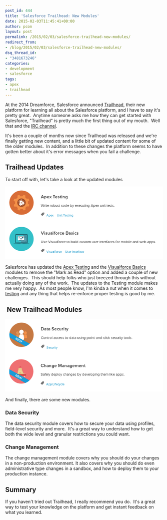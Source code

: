 ```yaml
---
post_id: 444
title: 'Salesforce Trailhead: New Modules'
date: 2015-02-03T11:45:41+00:00
author: pcon
layout: post
permalink: /2015/02/03/salesforce-trailhead-new-modules/
redirect_from:
- /blog/2015/02/03/salesforce-trailhead-new-modules/
dsq_thread_id:
- "3481673246"
categories:
- development
- salesforce
tags:
- apex
- trailhead
---
```

At the 2014 Dreamforce, Salesforce announced [Trailhead](https://developer.salesforce.com/trailhead), their new platform for learning all about the Salesforce platform, and I have to say it's pretty great.  Anytime someone asks me how they can get started with Salesforce, "Trailhead" is pretty much the first thing out of my mouth.  Well that and the [IRC channel](http://wearedarylshaber.com/irc/).

It's been a couple of months now since Trailhead was released and we're finally getting new content, and a little bit of updated content for some of the older modules.  In addition to these changes the platform seems to have gotten better about it's error messages when you fail a challenge.
<!--more-->

## Trailhead Updates

To start off with, let's take a look at the updated modules

![Trailhead icons](/assets/img/2015/02/03/updated_modules.png)

Salesforce has updated the [Apex Testing](https://developer.salesforce.com/trailhead/module/apex_testing) and the [Visualforce Basics](https://developer.salesforce.com/trailhead/module/visualforce_fundamentals) modules to remove the "Mark as Read" option and added a couple of new challenges.  This should help folks who just breezed through this without actually doing any of the work.  The updates to the Testing module makes me very happy.  As most people know, I'm kinda a nut when it comes to [testing](http://pcon.github.io/presentations/testing/) and any thing that helps re-enforce proper testing is good by me.

##  New Trailhead Modules

![Trailhead icons](/assets/img/2015/02/03/new_modules.png)

And finally, there are some new modules.

### Data Security

The data security module covers how to secure your data using profiles, field-level security and more.  It's a great way to understand how to get both the wide level and granular restrictions you could want.

### Change Management

The change management module covers why you should do your changes in a non-production environment. It also covers why you should do even administrative type changes in a sandbox, and how to deploy them to your production instance.

## Summary

If you haven't tried out Trailhead, I really recommend you do.  It's a great way to test your knowledge on the platform and get instant feedback on what you learned.